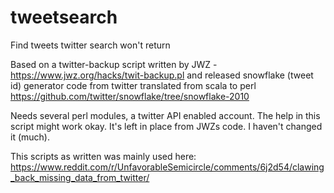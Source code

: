 # tweetsearch
Find tweets twitter search won't return

Based on a twitter-backup script written by JWZ - https://www.jwz.org/hacks/twit-backup.pl
and released snowflake (tweet id) generator code from twitter translated from scala to perl
https://github.com/twitter/snowflake/tree/snowflake-2010

Needs several perl modules, a twitter API enabled account. The help in this script might work okay. It's left in place from JWZs code. I haven't changed it (much).

This scripts as written was mainly used here:
https://www.reddit.com/r/UnfavorableSemicircle/comments/6j2d54/clawing_back_missing_data_from_twitter/
